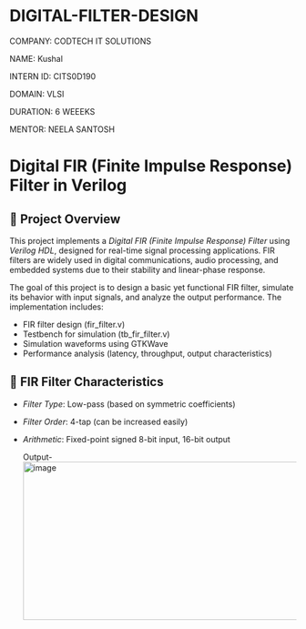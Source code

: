 # DIGITAL-FILTER-DESIGN
COMPANY: CODTECH IT SOLUTIONS

NAME: Kushal

INTERN ID: CITS0D190

DOMAIN: VLSI

DURATION: 6 WEEEKS

MENTOR: NEELA SANTOSH

# Digital FIR (Finite Impulse Response) Filter in Verilog

## 📘 Project Overview

This project implements a *Digital FIR (Finite Impulse Response) Filter* using *Verilog HDL*, designed for real-time signal processing applications. FIR filters are widely used in digital communications, audio processing, and embedded systems due to their stability and linear-phase response. 

The goal of this project is to design a basic yet functional FIR filter, simulate its behavior with input signals, and analyze the output performance. The implementation includes:
- FIR filter design (fir_filter.v)
- Testbench for simulation (tb_fir_filter.v)
- Simulation waveforms using GTKWave
- Performance analysis (latency, throughput, output characteristics)


## 🔧 FIR Filter Characteristics

- *Filter Type*: Low-pass (based on symmetric coefficients)
- *Filter Order*: 4-tap (can be increased easily)
- *Arithmetic*: Fixed-point signed 8-bit input, 16-bit output


  Output-
  <img width="1453" height="278" alt="image" src="https://github.com/user-attachments/assets/b69c6d8f-109d-4e0c-9a7e-1d226c2d605a" />

